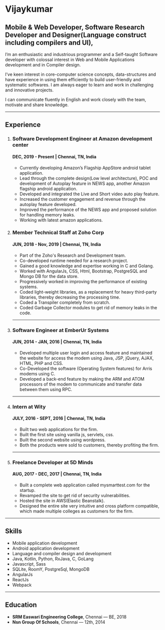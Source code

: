 # Vijaykumar

## Mobile & Web Developer, Software Research Developer and Designer(Language construct including compilers and UI),

I’m an enthusiastic and industrious programmer and a Self-taught Software developer with colossal interest in Web and Mobile Applications development and in Compiler design.

I’ve keen interest in core-computer science concepts, data-structures and have experience in using them efficiently to build user-friendly and systematic softwares.
I am always eager to learn and work in challenging and innovative projects.

I can communicate fluently in English and work closely with the team, motivate and share knowledge.

---

## Experience

1. ### **Software Development Engineer** at **Amazon development center**

   #### **DEC, 2019 - Present** | Chennai, TN, India

   - Currently developing Amazon’s Flagship AppStore android tablet application.
   - Lead through the complete design(Low level architecture), POC and development of Autoplay feature in NEWS app, another Amazon flagship android application.
   - Developed and integrated the Live and Short video auto play feature.
   - Increased the customer engagement and revenue through the autoplay feature developed.
   - Improved the performance of the NEWS app and proposed solution for handling memory leaks.
   - Working with latest amazon applications.

1. ### **Member Technical Staff** at **Zoho Corp**

   #### **JUN, 2018 - Nov, 2019** | Chennai, TN, India

   - Part of the Zoho's Research and Development team.
   - Co-developed runtime needed for a research project.
   - Gained a good knowledge and expertise working in C and Golang.
   - Worked with AngularJs, CSS, Html, Bootstrap, PostgreSQL and Mongo DB for the data store.
   - Progressively worked in improving the performance of existing systems.
   - Coded light-weight libraries, as a replacement for heavy third-party libraries, thereby decreasing the processing time.
   - Coded a Transpiler completely from scratch.
   - Coded Garbage Collector modules to get rid of memory leaks in the code.

   ***

1. ### **Software Engineer** at **EmberUr Systems**

   #### **JUN, 2014 - JAN, 2016** | Chennai, TN, India

   - Developed multiple user login and access feature and maintained the website for access the modem using Java, JSP, jQuery, AJAX, HTML, PHP and CSS.
   - Co-Developed the software (Operating System features) for Arris modems using C.
   - Developed a back-end feature by making the ARM and ATOM processors of the modem to communicate and transfer data between them using RPC.

   ***

1. ### **Intern** at **Wity**

   #### **JULY, 2016 - SEPT, 2016** | Chennai, TN, India

   - Built two web applications for the firm.
   - Built the first site using vanilla js, servlets, css.
   - Built the second website using wordpress.
   - Both the products were sold to customers, thereby profiting the firm.

   ***

1. ### **Freelance Developer** at **5D Minds**
   #### **AUG, 2017 - DEC, 2017** | Chennai, TN, India
   - Built a complete web application called mysmarttest.com for the startup.
   - Revamped the site to get rid of security vulnerabilities.
   - Hosted the site in AWS(Elastic Beanstalk).
   - Designed the entire site very intuitive and cross platform compatible, which made multiple colleges as customers for the firm.

---

## Skills

- Mobile application development
- Android application development
- Language and compiler design and development
- Java, Kotlin, Python, RxJava, C, GoLang
- Javascript, Sass
- SQLite, RoomY, PostgreSql, MongoDB
- AngularJs
- ReactJs
- Webpack

---

## Education

- **SRM Easwari Engineering College**, Chennai — BE, 2018
- **Nsn Group Of Schools**, Chennai — 12th, 2014

<!-- ## Resume Will be updated soon... -->

